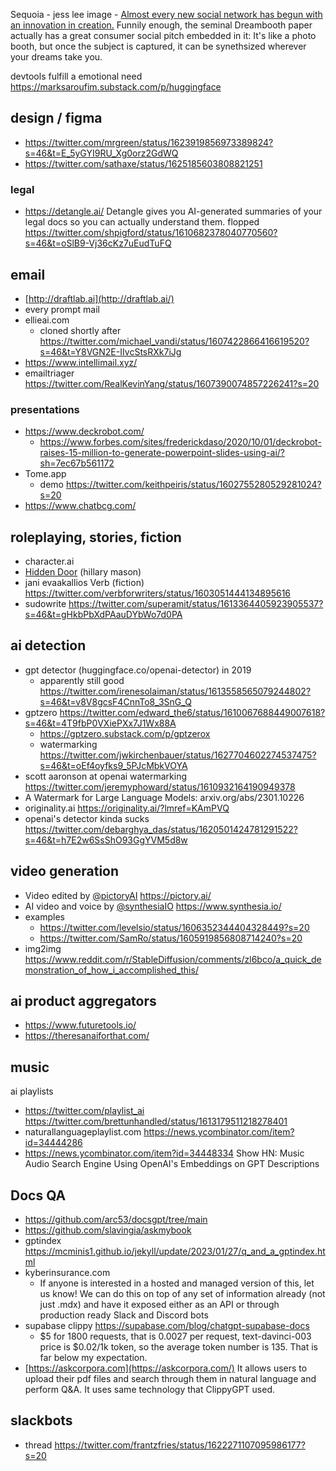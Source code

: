 
Sequoia - jess lee image - [Almost every new social network has begun with an innovation in creation.](https://twitter.com/jesskah/status/1615759018999545857/photo/1) Funnily enough, the seminal Dreambooth paper actually has a great consumer social pitch embedded in it: It's like a photo booth, but once the subject is captured, it can be synethsized wherever your dreams take you.

devtools fulfill a emotional need https://marksaroufim.substack.com/p/huggingface


## design / figma

- https://twitter.com/mrgreen/status/1623919856973389824?s=46&t=E_5yGYI9RU_Xg0orz2GdWQ
- https://twitter.com/sathaxe/status/1625185603808821251


### legal

-  https://detangle.ai/ Detangle gives you AI-generated summaries of your legal docs so you can actually understand them. flopped https://twitter.com/shpigford/status/1610682378040770560?s=46&t=oSlB9-Vj36cKz7uEudTuFQ


## email

- [http://draftlab.ai](http://draftlab.ai/)
- every prompt mail
- ellieai.com
	- cloned shortly after https://twitter.com/michael_vandi/status/1607422866416619520?s=46&t=Y8VGN2E-IIvcStsRXk7iJg
- https://www.intellimail.xyz/
- emailtriager https://twitter.com/RealKevinYang/status/1607390074857226241?s=20

### presentations

- https://www.deckrobot.com/
	- https://www.forbes.com/sites/frederickdaso/2020/10/01/deckrobot-raises-15-million-to-generate-powerpoint-slides-using-ai/?sh=7ec67b561172
- Tome.app
	- demo https://twitter.com/keithpeiris/status/1602755280529281024?s=20
- https://www.chatbcg.com/


## roleplaying, stories, fiction

- character.ai
- [Hidden Door](https://www.hiddendoor.co/) (hillary mason)
- jani evaakallios Verb (fiction) https://twitter.com/verbforwriters/status/1603051444134895616
- sudowrite https://twitter.com/superamit/status/1613364405923905537?s=46&t=gHkbPbXdPAauDYbWo7d0PA

## ai detection

- gpt detector (huggingface.co/openai-detector) in 2019
	- apparently still good https://twitter.com/irenesolaiman/status/1613558565079244802?s=46&t=v8V8gcsF4CnnTo8_3SnG_Q
- gptzero https://twitter.com/edward_the6/status/1610067688449007618?s=46&t=4T9fbP0VXiePXx7J1Wx88A
	- https://gptzero.substack.com/p/gptzerox
	- watermarking https://twitter.com/jwkirchenbauer/status/1627704602274537475?s=46&t=oEf4oyfks9_5PJcMbkVOYA
- scott aaronson at openai watermarking https://twitter.com/jeremyphoward/status/1610932164190949378
- A Watermark for Large Language Models: arxiv.org/abs/2301.10226
- originality.ai https://originality.ai/?lmref=KAmPVQ
- openai's detector kinda sucks https://twitter.com/debarghya_das/status/1620501424781291522?s=46&t=h7E2w6SsShO93GgYVM5d8w


## video generation


- Video edited by [@pictoryAI](https://twitter.com/pictoryai) https://pictory.ai/
- AI video and voice by [@synthesiaIO](https://twitter.com/synthesiaIO) https://www.synthesia.io/
- examples
	- https://twitter.com/levelsio/status/1606352344404328449?s=20
	- https://twitter.com/SamRo/status/1605919856808714240?s=20
- img2img https://www.reddit.com/r/StableDiffusion/comments/zl6bco/a_quick_demonstration_of_how_i_accomplished_this/

## ai product aggregators

- https://www.futuretools.io/
- https://theresanaiforthat.com/ 

## music

ai playlists
- https://twitter.com/playlist_ai https://twitter.com/brettunhandled/status/1613179511218278401
- naturallanguageplaylist.com https://news.ycombinator.com/item?id=34444286
- https://news.ycombinator.com/item?id=34448334 Show HN: Music Audio Search Engine Using OpenAI's Embeddings on GPT Descriptions



## Docs QA

- https://github.com/arc53/docsgpt/tree/main
- https://github.com/slavingia/askmybook
- gptindex https://mcminis1.github.io/jekyll/update/2023/01/27/q_and_a_gptindex.html
- kyberinsurance.com
	- If anyone is interested in a hosted and managed version of this, let us know! We can do this on top of any set of information already (not just .mdx) and have it exposed either as an API or through production ready Slack and Discord bots
- supabase clippy https://supabase.com/blog/chatgpt-supabase-docs
	- $5 for 1800 requests, that is 0.0027 per request, text-davinci-003 price is $0.02/1k token, so the average token number is 135. That is far below my expectation.
- [https://askcorpora.com](https://askcorpora.com/) It allows users to upload their pdf files and search through them in natural language and perform Q&A. It uses same technology that ClippyGPT used.

## slackbots

- thread https://twitter.com/frantzfries/status/1622271107095986177?s=20